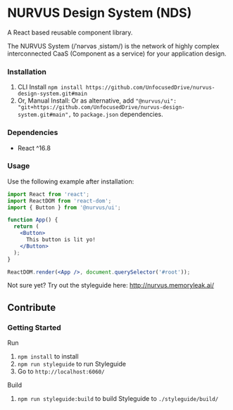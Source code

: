 # NURVUS Design System (NDS)

A React based reusable component library.

The NURVUS System (/ˈnərvəs ˌsistəm/) is the network of highly complex interconnected CaaS (Component as a service) for your application design.

### Installation
1. CLI Install `npm install https://github.com/UnfocusedDrive/nurvus-design-system.git#main`
2. Or, Manual Install: Or as alternative, add `"@nurvus/ui": "git+https://github.com/UnfocusedDrive/nurvus-design-system.git#main",` to `package.json` dependencies.

### Dependencies
- React ^16.8

### Usage

Use the following example after installation:
```jsx
import React from 'react';
import ReactDOM from 'react-dom';
import { Button } from '@nurvus/ui';

function App() {
  return (
    <Button>
      This button is lit yo!
    </Button>
  );
}

ReactDOM.render(<App />, document.querySelector('#root'));
```

Not sure yet? Try out the styleguide here:
http://nurvus.memoryleak.ai/

## Contribute
### Getting Started
Run
1. `npm install` to install
2. `npm run styleguide` to run Styleguide
3. Go to `http://localhost:6060/`

Build
1. `npm run styleguide:build` to build Styleguide to `./styleguide/build/`
